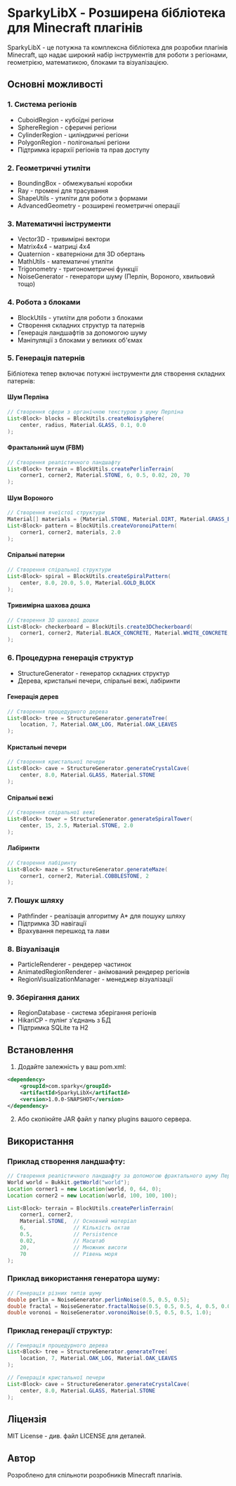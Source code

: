 # SparkyLibX - Розширена бібліотека для Minecraft плагінів

SparkyLibX - це потужна та комплексна бібліотека для розробки плагінів Minecraft, 
що надає широкий набір інструментів для роботи з регіонами, геометрією, 
математикою, блоками та візуалізацією.

## Основні можливості

### 1. Система регіонів
- CuboidRegion - кубоїдні регіони
- SphereRegion - сферичні регіони
- CylinderRegion - циліндричні регіони
- PolygonRegion - полігональні регіони
- Підтримка ієрархії регіонів та прав доступу

### 2. Геометричні утиліти
- BoundingBox - обмежувальні коробки
- Ray - промені для трасування
- ShapeUtils - утиліти для роботи з формами
- AdvancedGeometry - розширені геометричні операції

### 3. Математичні інструменти
- Vector3D - тривимірні вектори
- Matrix4x4 - матриці 4x4
- Quaternion - кватерніони для 3D обертань
- MathUtils - математичні утиліти
- Trigonometry - тригонометричні функції
- NoiseGenerator - генератори шуму (Перлін, Вороного, хвильовий тощо)

### 4. Робота з блоками
- BlockUtils - утиліти для роботи з блоками
- Створення складних структур та патернів
- Генерація ландшафтів за допомогою шуму
- Маніпуляції з блоками у великих об'ємах

### 5. Генерація патернів
Бібліотека тепер включає потужні інструменти для створення складних патернів:

#### Шум Перліна
```java
// Створення сфери з органічною текстурою з шуму Перліна
List<Block> blocks = BlockUtils.createNoisySphere(
    center, radius, Material.GLASS, 0.1, 0.0
);
```

#### Фрактальний шум (FBM)
```java
// Створення реалістичного ландшафту
List<Block> terrain = BlockUtils.createPerlinTerrain(
    corner1, corner2, Material.STONE, 6, 0.5, 0.02, 20, 70
);
```

#### Шум Вороного
```java
// Створення ячеїстої структури
Material[] materials = {Material.STONE, Material.DIRT, Material.GRASS_BLOCK};
List<Block> pattern = BlockUtils.createVoronoiPattern(
    corner1, corner2, materials, 2.0
);
```

#### Спіральні патерни
```java
// Створення спіральної структури
List<Block> spiral = BlockUtils.createSpiralPattern(
    center, 8.0, 20.0, 5.0, Material.GOLD_BLOCK
);
```

#### Тривимірна шахова дошка
```java
// Створення 3D шахової дошки
List<Block> checkerboard = BlockUtils.create3DCheckerboard(
    corner1, corner2, Material.BLACK_CONCRETE, Material.WHITE_CONCRETE, 2
);
```

### 6. Процедурна генерація структур
- StructureGenerator - генератор складних структур
- Дерева, кристальні печери, спіральні вежі, лабіринти

#### Генерація дерев
```java
// Створення процедурного дерева
List<Block> tree = StructureGenerator.generateTree(
    location, 7, Material.OAK_LOG, Material.OAK_LEAVES
);
```

#### Кристальні печери
```java
// Створення кристальної печери
List<Block> cave = StructureGenerator.generateCrystalCave(
    center, 8.0, Material.GLASS, Material.STONE
);
```

#### Спіральні вежі
```java
// Створення спіральної вежі
List<Block> tower = StructureGenerator.generateSpiralTower(
    center, 15, 2.5, Material.STONE, 2.0
);
```

#### Лабіринти
```java
// Створення лабіринту
List<Block> maze = StructureGenerator.generateMaze(
    corner1, corner2, Material.COBBLESTONE, 2
);
```

### 7. Пошук шляху
- Pathfinder - реалізація алгоритму A* для пошуку шляху
- Підтримка 3D навігації
- Врахування перешкод та лави

### 8. Візуалізація
- ParticleRenderer - рендерер частинок
- AnimatedRegionRenderer - анімований рендерер регіонів
- RegionVisualizationManager - менеджер візуалізації

### 9. Зберігання даних
- RegionDatabase - система зберігання регіонів
- HikariCP - пулінг з'єднань з БД
- Підтримка SQLite та H2

## Встановлення

1. Додайте залежність у ваш pom.xml:
```xml
<dependency>
    <groupId>com.sparky</groupId>
    <artifactId>SparkyLibX</artifactId>
    <version>1.0.0-SNAPSHOT</version>
</dependency>
```

2. Або скопіюйте JAR файл у папку plugins вашого сервера.

## Використання

### Приклад створення ландшафту:
```java
// Створення реалістичного ландшафту за допомогою фрактального шуму Перліна
World world = Bukkit.getWorld("world");
Location corner1 = new Location(world, 0, 64, 0);
Location corner2 = new Location(world, 100, 100, 100);

List<Block> terrain = BlockUtils.createPerlinTerrain(
    corner1, corner2, 
    Material.STONE,  // Основний матеріал
    6,               // Кількість октав
    0.5,             // Persistence
    0.02,            // Масштаб
    20,              // Множник висоти
    70               // Рівень моря
);
```

### Приклад використання генератора шуму:
```java
// Генерація різних типів шуму
double perlin = NoiseGenerator.perlinNoise(0.5, 0.5, 0.5);
double fractal = NoiseGenerator.fractalNoise(0.5, 0.5, 0.5, 4, 0.5, 0.01);
double voronoi = NoiseGenerator.voronoiNoise(0.5, 0.5, 0.5, 1.0);
```

### Приклад генерації структур:
```java
// Генерація процедурного дерева
List<Block> tree = StructureGenerator.generateTree(
    location, 7, Material.OAK_LOG, Material.OAK_LEAVES
);

// Генерація кристальної печери
List<Block> cave = StructureGenerator.generateCrystalCave(
    center, 8.0, Material.GLASS, Material.STONE
);
```

## Ліцензія

MIT License - див. файл LICENSE для деталей.

## Автор

Розроблено для спільноти розробників Minecraft плагінів.